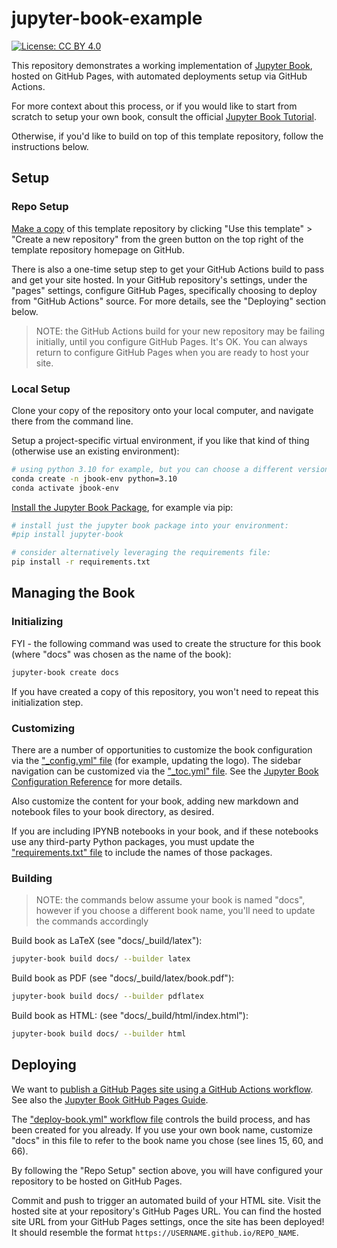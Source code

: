 # jupyter-book-example

[![License: CC BY 4.0](https://img.shields.io/badge/License-CC_BY_4.0-lightgrey.svg)](https://creativecommons.org/licenses/by/4.0/)

This repository demonstrates a working implementation of [Jupyter Book](https://jupyterbook.org/), hosted on GitHub Pages, with automated deployments setup via GitHub Actions.

For more context about this process, or if you would like to start from scratch to setup your own book, consult the official [Jupyter Book Tutorial](https://jupyterbook.org/en/stable/start/your-first-book.html).

Otherwise, if you'd like to build on top of this template repository, follow the instructions below.

## Setup

### Repo Setup

[Make a copy](https://docs.github.com/en/repositories/creating-and-managing-repositories/creating-a-repository-from-a-template) of this template repository by clicking "Use this template" > "Create a new repository" from the green button on the top right of the template repository homepage on GitHub.

There is also a one-time setup step to get your GitHub Actions build to pass and get your site hosted. In your GitHub repository's settings, under the "pages" settings, configure GitHub Pages, specifically choosing to deploy from "GitHub Actions" source. For more details, see the "Deploying" section below.

> NOTE: the GitHub Actions build for your new repository may be failing initially, until you configure GitHub Pages. It's OK. You can always return to configure GitHub Pages when you are ready to host your site.

### Local Setup

Clone your copy of the repository onto your local computer, and navigate there from the command line.

Setup a project-specific virtual environment, if you like that kind of thing (otherwise use an existing environment):

```sh
# using python 3.10 for example, but you can choose a different version if you'd like:
conda create -n jbook-env python=3.10
conda activate jbook-env
```

[Install the Jupyter Book Package](https://jupyterbook.org/en/stable/start/overview.html#install-jupyter-book), for example via pip:

```sh
# install just the jupyter book package into your environment:
#pip install jupyter-book

# consider alternatively leveraging the requirements file:
pip install -r requirements.txt
```

## Managing the Book

### Initializing

FYI - the following command was used to create the structure for this book (where "docs" was chosen as the name of the book):

```sh
jupyter-book create docs
```

If you have created a copy of this repository, you won't need to repeat this initialization step.

### Customizing

There are a number of opportunities to customize the book configuration via the ["_config.yml" file](/docs/_config.yml) (for example, updating the logo). The sidebar navigation can be customized via the ["_toc.yml" file](/docs/_toc.yml). See the [Jupyter Book Configuration Reference](https://jupyterbook.org/customize/config.html) for more details.

Also customize the content for your book, adding new markdown and notebook files to your book directory, as desired.

If you are including IPYNB notebooks in your book, and if these notebooks use any third-party Python packages, you must update the ["requirements.txt" file](/requirements.txt) to include the names of those packages.

### Building

> NOTE: the commands below assume your book is named "docs", however if you choose a different book name, you'll need to update the commands accordingly

Build book as LaTeX (see "docs/_build/latex"):

```sh
jupyter-book build docs/ --builder latex
```

Build book as PDF (see "docs/_build/latex/book.pdf"):

```sh
jupyter-book build docs/ --builder pdflatex
```

Build book as HTML: (see "docs/_build/html/index.html"):

```sh
jupyter-book build docs/ --builder html
```

## Deploying

We want to [publish a GitHub Pages site using a GitHub Actions workflow](https://docs.github.com/en/pages/getting-started-with-github-pages/configuring-a-publishing-source-for-your-github-pages-site#publishing-with-a-custom-github-actions-workflow). See also the [Jupyter Book GitHub Pages Guide](https://jupyterbook.org/en/stable/publish/gh-pages.html).

The ["deploy-book.yml" workflow file](/.github/workflows/deploy-book.yml) controls the build process, and has been created for you already. If you use your own book name, customize "docs" in this file to refer to the book name you chose (see lines 15, 60, and 66).

By following the "Repo Setup" section above, you will have configured your repository to be hosted on GitHub Pages.

Commit and push to trigger an automated build of your HTML site. Visit the hosted site at your repository's GitHub Pages URL. You can find the hosted site URL from your GitHub Pages settings, once the site has been deployed! It should resemble the format `https://USERNAME.github.io/REPO_NAME`.
